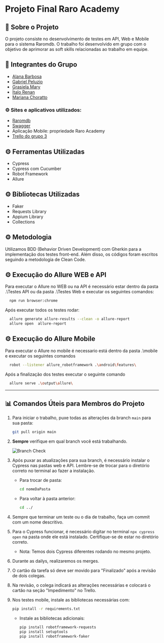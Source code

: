 # Projeto Final Raro Academy

## 🎯 Sobre o Projeto
O projeto consiste no desenvolvimento de testes em API, Web e Mobile para o sistema Raromdb. O trabalho foi desenvolvido em grupo com o objetivo de aprimorar as soft skills relacionadas ao trabalho em equipe.

## 🎯 Integrantes do Grupo

* [Alana Barbosa](https://github.com/alanabab)
* [Gabriel Peluzio](https://github.com/pelluzzio)
* [Grasiela Mary](https://github.com/Grasyynha)
* [Ítalo Renan](https://github.com/ItaloRVieira)
* [Mariana Choratto](https://github.com/marianachoratto)


### ⚙️ Sites e aplicativos utilizados:
* [Raromdb](https://raromdb-frontend-c7d7dc3305a0.herokuapp.com/)
* [Swagger](https://raromdb-3c39614e42d4.herokuapp.com/swagger)
* Aplicação Mobile: propriedade Raro Academy
* [Trello do grupo 3](https://trello.com/b/eOAQazgq/projeto-final-grupo-03)

## ⚙️ Ferramentas Utilizadas
* Cypress
* Cypress com Cucumber
* Robot Framework
* Allure

## ⚙️ Bibliotecas Utilizadas
* Faker
* Requests Library
* Appium Library
* Collections

## ⚙️ Metodologia
Utilizamos BDD (Behavior Driven Development) com Gherkin para a implementação dos testes front-end. Além disso, os códigos foram escritos seguindo a metodologia de Clean Code.

## ⚙️ Execução do Allure WEB e API 
Para executar o Allure no WEB ou na API é necessário estar dentro da pasta .\Testes API ou da pasta .\Testes Web e executar os seguintes comandos:
 ```bash
   npm run browser:chrome
  ```
Após executar todos os testes rodar:
 ```bash
   allure generate allure-results --clean -o allure-report
   allure open  allure-report
  ```

## ⚙️ Execução do Allure Mobile 
Para executar o Allure no mobile é necessario está dentro da pasta .\mobile e executar os seguintes comandos 
 ```bash
   robot --listener allure_robotframework .\android\features\
  ```
Após a finalização dos testes executar o seguinte comando 
 ```bash
   allure serve .\output\allure\
  ```


---

## 📊 Comandos Úteis para Membros do Projeto

1. Para iniciar o trabalho, puxe todas as alterações da branch `main` para sua pasta:
    ```bash
    git pull origin main
    ```

2. **Sempre** verifique em qual branch você está trabalhando.

    ![Branch Check](https://github.com/marianachoratto/academy-qa-trabalho-final-grupo-3/assets/146736051/d619e969-5deb-495e-bdc3-745bd88036b6)

3. Após puxar as atualizações para sua branch, é necessário instalar o Cypress nas pastas web e API. Lembre-se de trocar para o diretório correto no terminal ao fazer a instalação.
    - Para trocar de pasta:
        ```bash
        cd nomeDaPasta
        ```
    - Para voltar à pasta anterior:
        ```bash
        cd ../
        ```

4. Sempre que terminar um teste ou o dia de trabalho, faça um commit com um nome descritivo.

5. Para o Cypress funcionar, é necessário digitar no terminal `npx cypress open` na pasta onde ele está instalado. Certifique-se de estar no diretório correto.
    - Nota: Temos dois Cypress diferentes rodando no mesmo projeto.

6. Durante as dailys, realizaremos os merges.

7. O cartão da tarefa só deve ser movido para "Finalizado" após a revisão de dois colegas.

8. Na revisão, o colega indicará as alterações necessárias e colocará o cartão na seção "Impedimento" no Trello.

9. Nos testes mobile, instale as bibliotecas necessárias com:
    ```bash
    pip install -r requirements.txt
    ```
    - Instale as bibliotecas adicionais:
        ```bash
        pip install robotframework-requests
        pip install setuptools
        pip install robotframework-faker
        ```
